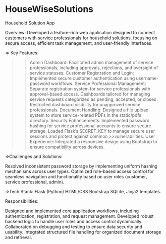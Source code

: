 # HouseWiseSolutions
Household Solution App

Overview: Developed a feature-rich web application designed to connect customers with service professionals for household solutions, focusing on secure access, efficient task management, and user-friendly interfaces.

=> Key Features:

>>Admin Dashboard: Facilitated admin management of service professionals, including approvals, rejections, and oversight of service statuses.
>>Customer Registration and Login: Implemented secure customer authentication using username-password workflows.
>>Service Professional Management:
Separate registration system for service professionals with approval-based access.
Dashboards tailored for managing service requests categorized as pending, accepted, or closed.
Restricted dashboard visibility for unapproved service professionals.
>>Document Handling: Designed a file upload system to store service-related PDFs in the static/pdfs directory.
>>Security Enhancements:
Implemented password hashing for service professional accounts to ensure secure storage.
Loaded Flask’s SECRET_KEY to manage secure user sessions and protect against common >>vulnerabilities.
User Experience: Integrated a responsive design using Bootstrap to ensure compatibility across devices.

=>Challenges and Solutions:

Resolved inconsistent password storage by implementing uniform hashing mechanisms across user types.
Optimized role-based access control for seamless navigation and functionality based on user roles (customer, service professional, admin).

=>Tech Stack:
Flask (Python)
HTML/CSS
Bootstrap
SQLite,
Jinja2 templates.

Responsibilities:

Designed and implemented core application workflows, including authentication, registration, and request management.
Developed robust backend logic to handle user roles and access control dynamically.
Collaborated on debugging and testing to ensure data security and usability.
Integrated structured file handling for organized document storage and retrieval.
